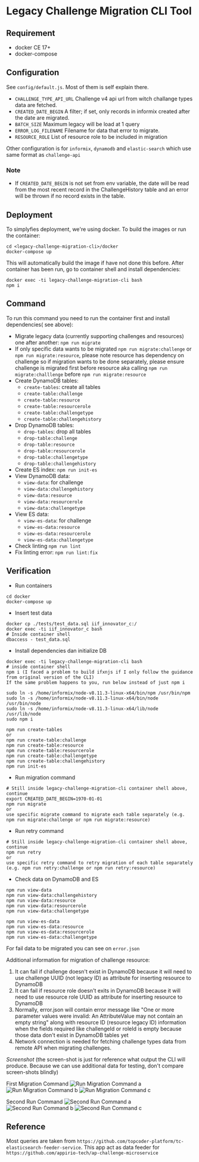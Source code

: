 # Legacy Challenge Migration CLI Tool

## Requirement
- docker CE 17+
- docker-compose

## Configuration
See `config/default.js`. Most of them is self explain there.
- `CHALLENGE_TYPE_API_URL` Challenge v4 api url from witch challange types data are fetched.
- `CREATED_DATE_BEGIN` A filter; if set, only records in informix created after the date are migrated.
- `BATCH_SIZE` Maximum legacy will be load at 1 query
- `ERROR_LOG_FILENAME` Filename for data that error to migrate.
- `RESOURCE_ROLE` List of resource role to be included in migration

Other configuration is for `informix`, `dynamodb` and `elastic-search` which use same format as `challenge-api`

### Note
- If `CREATED_DATE_BEGIN` is not set from env variable, the date will be read from
    the most recent record in the ChallengeHistory table and an error will be thrown if no record exists in the table.

## Deployment
To simplyfies deployment, we're using docker. To build the images
or run the container:
```
cd <legacy-challenge-migration-cli>/docker
docker-compose up
```
This will automatically build the image if have not done this before.
After container has been run, go to container shell and install dependencies:

```
docker exec -ti legacy-challenge-migration-cli bash
npm i
```

## Command
To run this command you need to run the container first and install dependencies( see above):

- Migrate legacy data (currently supporting challenges and resources) one after another:
`npm run migrate`
- If only specific data wants to be migrated
`npm run migrate:challenge` or `npm run migrate:resource`, please note resource has dependency on challenge so if migration wants to be done separately, please ensure challenge is migrated first before resource aka calling `npm run migrate:challlenge` before `npm run migrate:resource`
- Create DynamoDB tables:
  - `create-tables`: create all tables
  - `create-table:challenge`
  - `create-table:resource`
  - `create-table:resourcerole`
  - `create-table:challengetype`
  - `create-table:challengehistory`
- Drop DynamoDB tables:
  - `drop-tables`: drop all tables
  - `drop-table:challenge`
  - `drop-table:resource`
  - `drop-table:resourcerole`
  - `drop-table:challengetype`
  - `drop-table:challengehistory`
- Create ES index:
`npm run init-es`
- View DynamoDB data:
  - `view-data`: for challenge
  - `view-data:challengehistory`
  - `view-data:resource`
  - `view-data:resourcerole`
  - `view-data:challengetype`
- View ES data:
  - `view-es-data`: for challenge
  - `view-es-data:resource`
  - `view-es-data:resourcerole`
  - `view-es-data:challengetype`
- Check linting
`npm run lint`
- Fix linting error:
`npm run lint:fix`

## Verification
- Run containers
```
cd docker
docker-compose up
```
- Insert test data
```
docker cp ./tests/test_data.sql iif_innovator_c:/
docker exec -ti iif_innovator_c bash
# Inside container shell
dbaccess - test_data.sql
```

- Install dependencies dan initialize DB
```
docker exec -ti legacy-challenge-migration-cli bash
# inside container shell
npm i (I faced a problem to build ifxnjs if I only follow the guidance from original version of the CLI)
If the same problem happens to you, run below instead of just npm i

sudo ln -s /home/informix/node-v8.11.3-linux-x64/bin/npm /usr/bin/npm
sudo ln -s /home/informix/node-v8.11.3-linux-x64/bin/node /usr/bin/node
sudo ln -s /home/informix/node-v8.11.3-linux-x64/lib/node /usr/lib/node
sudo npm i

npm run create-tables
or
npm run create-table:challenge
npm run create-table:resource
npm run create-table:resourcerole
npm run create-table:challengetype
npm run create-table:challengehistory
npm run init-es
```

- Run migration command
```
# Still inside legacy-challenge-migration-cli container shell above, continue
export CREATED_DATE_BEGIN=1970-01-01
npm run migrate 
or 
use specific migrate command to migrate each table separately (e.g. npm run migrate:challenge or npm run migrate:resource)
```

- Run retry command
```
# Still inside legacy-challenge-migration-cli container shell above, continue
npm run retry
or 
use specific retry command to retry migration of each table separately (e.g. npm run retry:challenge or npm run retry:resource)
```

- Check data on DynamoDB and ES
```
npm run view-data
npm run view-data:challengehistory
npm run view-data:resource
npm run view-data:resourcerole
npm run view-data:challengetype

npm run view-es-data
npm run view-es-data:resource
npm run view-es-data:resourcerole
npm run view-es-data:challengetype
```

For fail data to be migrated you can see on `error.json`

Additional information for migration of challenge resource:

1.  It can fail if challenge doesn't exist in DynamoDB because it will need to use challenge UUID (not legacy ID) as attribute for inserting resource to DynamoDB
2.  It can fail if resource role doesn't exits in DynamoDB because it will need to use resource role UUID as attribute for inserting resource to DynamoDB
3.  Normally, error.json will contain error message like "One or more parameter values were invalid: An AttributeValue may not contain an empty string" along with resource ID (resource legacy ID) information when the fields required like challengeId or roleId is empty because those data don't exist in DynamoDB tables yet
4. Network connection is needed for fetching challenge types data from remote API when migrating challenges.

*Screenshot* (the screen-shot is just for reference what output the CLI will produce. Because we can use additional data for testing, don't compare screen-shots blindly)

First Migration Command
![Run Migration Command a](screen-shot/npm_run_migrate_1.png)
![Run Migration Command b](screen-shot/npm_run_migrate_1b.png)
![Run Migration Command c](screen-shot/npm_run_migrate_1c.png)

Second Run Command
![Second Run Command a](screen-shot/npm_run_migrate_2.png)
![Second Run Command b](screen-shot/npm_run_migrate_2b.png)
![Second Run Command c](screen-shot/npm_run_migrate_2c.png)


## Reference
Most queries are taken from `https://github.com/topcoder-platform/tc-elasticsearch-feeder-service`.
This app act as data feeder for `https://github.com/appirio-tech/ap-challenge-microservice`
